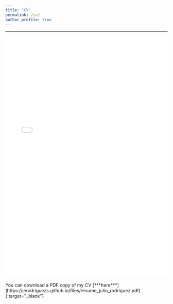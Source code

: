 ```yaml
---
title: "CV"
permalink: /cv/
author_profile: true
---
```


---

<iframe src="/files/cv_julio_rodriguez.pdf" width="100%" height="750" frameborder="no" border="0" marginwidth="0" marginheight="0"></iframe>
<br/>
<br/>
You can download a PDF copy of my CV [***here***](https://jerodriguezs.github.io/files/resume_julio_rodriguez.pdf){:target="_blank"}
